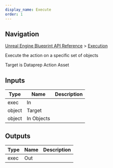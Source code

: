 ```yaml
---
display_name: Execute
order: 1
---
```

## Navigation

[Unreal Engine Blueprint API Reference](https://dev.epicgames.com/documentation/en-us/unreal-engine/BlueprintAPI) > [Execution](https://dev.epicgames.com/documentation/en-us/unreal-engine/BlueprintAPI/Execution)

Execute the action on a specific set of objects

Target is Dataprep Action Asset

## Inputs

| Type | Name | Description |
| --- | --- | --- |
| exec | In |  |
| object | Target |  |
| object | In Objects |  |

## Outputs

| Type | Name | Description |
| --- | --- | --- |
| exec | Out |  |
